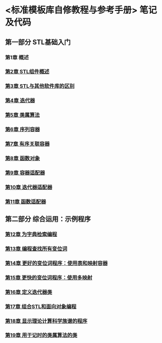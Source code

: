 # <标准模板库自修教程与参考手册> 笔记及代码

## 第一部分 STL基础入门
### 第1章 概述
### [第2章 STL组件概述](https://github.com/cjdao/stl_example/blob/master/ex02/README.md)
### [第3章 STL与其他软件库的区别]()
### [第4章 迭代器]()
### [第5章 类属算法](https://github.com/cjdao/stl_example/blob/master/ex05/README.md)
### [第6章 序列容器](https://github.com/cjdao/stl_example/blob/master/ex06/README.md)
### [第7章 有序关联容器](https://github.com/cjdao/stl_example/blob/master/ex07/README.md)
### [第8章 函数对象]()
### [第9章 容器适配器]()
### [第10章 迭代器适配器]()
### [第11章 函数适配器]()

## 第二部分 综合运用：示例程序 
### [第12章 为字典检索编程]()
### [第13章 编程查找所有变位词]()
### [第14章 更好的变位词程序：使用表和映射容器]()
### [第15章 更快的变位词程序：使用多映射]()
### [第16章 定义迭代器类]()
### [第17章 组合STL和面向对象编程]()
### [第18章 显示理论计算科学族谱的程序]()
### [第19章 用于记时的类属算法的类]()
